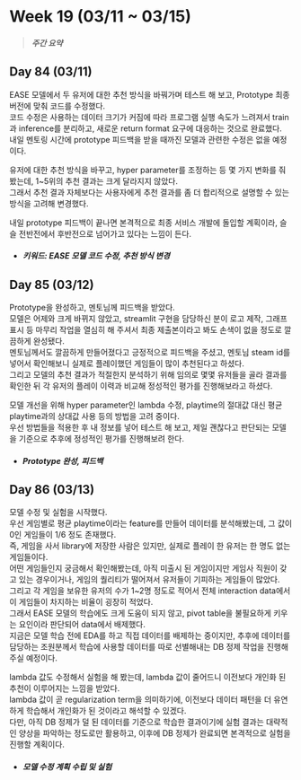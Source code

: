 Week 19 (03/11 ~ 03/15)
===
>  ##### 주간 요약
>  

Day 84 (03/11)
---
EASE 모델에서 두 유저에 대한 추천 방식을 바꿔가며 테스트 해 보고, Prototype 최종 버전에 맞춰 코드를 수정했다.  
코드 수정은 사용하는 데이터 크기가 커짐에 따라 프로그램 실행 속도가 느려져서 train과 inference를 분리하고, 새로운 return format 요구에 대응하는 것으로 완료했다.  
내일 멘토링 시간에 prototype 피드백을 받을 때까진 모델과 관련한 수정은 없을 예정이다.  

유저에 대한 추천 방식을 바꾸고, hyper parameter를 조정하는 등 몇 가지 변화를 줘 봤는데, 1~5위의 추천 결과는 크게 달라지지 않았다.  
그래서 추천 결과 자체보다는 사용자에게 추천 결과를 좀 더 합리적으로 설명할 수 있는 방식을 고려해 변경했다.  

내일 prototype 피드백이 끝나면 본격적으로 최종 서비스 개발에 돌입할 계획이라, 슬슬 전반전에서 후반전으로 넘어가고 있다는 느낌이 든다.  

+ ##### 키워드: EASE 모델 코드 수정, 추천 방식 변경

Day 85 (03/12)
---
Prototype을 완성하고, 멘토님께 피드백을 받았다.  
모델은 어제와 크게 바뀌지 않았고, streamlit 구현을 담당하신 분이 로고 제작, 그래프 표시 등 마무리 작업을 열심히 해 주셔서 최종 제출본이라고 봐도 손색이 없을 정도로 깔끔하게 완성됐다.  
멘토님께서도 깔끔하게 만들어졌다고 긍정적으로 피드백을 주셨고, 멘토님 steam id를 넣어서 확인해보니 실제로 플레이했던 게임들이 많이 추천된다고 하셨다.  
그리고 모델의 추천 결과가 적절한지 분석하기 위해 임의로 몇몇 유저들을 골라 결과를 확인한 뒤 각 유저의 플레이 이력과 비교해 정성적인 평가를 진행해보라고 하셨다.  

모델 개선을 위해 hyper parameter인 lambda 수정, playtime의 절대값 대신 평균 playtime과의 상대값 사용 등의 방법을 고려 중이다.  
우선 방법들을 적용한 후 내 정보를 넣어 테스트 해 보고, 제일 괜찮다고 판단되는 모델을 기준으로 추후에 정성적인 평가를 진행해보려 한다.  

+ ##### Prototype 완성, 피드백

Day 86 (03/13)
---
모델 수정 및 실험을 시작했다.  
우선 게임별로 평균 playtime이라는 feature를 만들어 데이터를 분석해봤는데, 그 값이 0인 게임들이 1/6 정도 존재했다.  
즉, 게임을 사서 library에 저장한 사람은 있지만, 실제로 플레이 한 유저는 한 명도 없는 게임들이다.  
어떤 게임들인지 궁금해서 확인해봤는데, 아직 미출시 된 게임이지만 게임사 직원이 갖고 있는 경우이거나, 게임의 퀄리티가 떨어져서 유저들이 기피하는 게임들이 많았다.  
그리고 각 게임을 보유한 유저의 수가 1~2명 정도로 적어서 전체 interaction data에서 이 게임들이 차지하는 비율이 굉장히 적었다.  
그래서 EASE 모델의 학습에도 크게 도움이 되지 않고, pivot table을 불필요하게 키우는 요인이라 판단되어 data에서 배제했다.  
지금은 모델 학습 전에 EDA를 하고 직접 데이터를 배제하는 중이지만, 추후에 데이터를 담당하는 조원분께서 학습에 사용할 데이터를 따로 선별해내는 DB 정제 작업을 진행해주실 예정이다.  

lambda 값도 수정해서 실험을 해 봤는데, lambda 값이 줄어드니 이전보다 개인화 된 추천이 이루어지는 느낌을 받았다.  
lambda 값이 곧 regularization term을 의미하기에, 이전보다 데이터 패턴을 더 유연하게 학습해서 개인화가 된 것이라고 해석할 수 있겠다.  
다만, 아직 DB 정제가 덜 된 데이터를 기준으로 학습한 결과이기에 실험 결과는 대략적인 양상을 파악하는 정도로만 활용하고, 이후에 DB 정제가 완료되면 본격적으로 실험을 진행할 계획이다.  

+ ##### 모델 수정 계획 수립 및 실험
